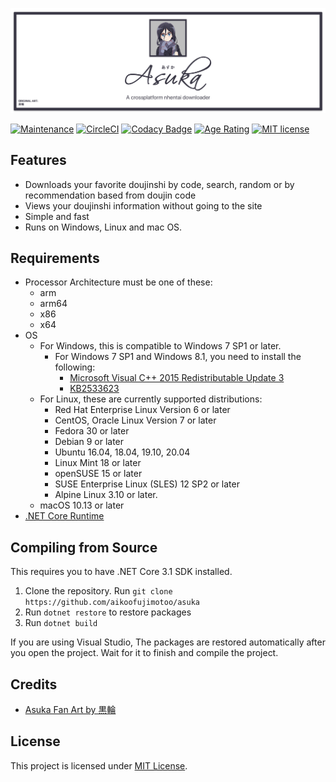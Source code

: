 ![asuka logo](docs/banner.png)

[![Maintenance](https://badgen.net/badge/maintaned%3F/yes/green)](https://github.com/aikoofujimotoo/asuka/graphs/commit-activity)
[![CircleCI](https://circleci.com/gh/aikoofujimotoo/asuka.svg?style=shield&circle-token=488813c48d642cdb1ff63cdb2483fdab55df8c19)](https://circleci.com/gh/aikoofujimotoo/asuka)
[![Codacy Badge](https://app.codacy.com/project/badge/Grade/0059a755ff954e02ac9a10246170a3fb)](https://www.codacy.com?utm_source=github.com&amp;utm_medium=referral&amp;utm_content=aikoofujimotoo/asuka&amp;utm_campaign=Badge_Grade)
[![Age Rating](https://badgen.net/badge/age%20rating/18+/red)](https://en.wikipedia.org/wiki/Age_of_majority)
[![MIT license](https://badgen.net/badge/license/MIT/green)](LICENSE)

## Features

* Downloads your favorite doujinshi by code, search, random or by recommendation based from doujin code
* Views your doujinshi information without going to the site
* Simple and fast
* Runs on Windows, Linux and mac OS.

## Requirements

* Processor Architecture must be one of these:
  * arm
  * arm64
  * x86
  * x64
* OS
  * For Windows, this is compatible to Windows 7 SP1 or later.
    * For Windows 7 SP1 and Windows 8.1, you need to install the following:
      * [Microsoft Visual C++ 2015 Redistributable Update 3](https://www.microsoft.com/download/details.aspx?id=52685)
      * [KB2533623](https://support.microsoft.com/en-gb/help/2533623/microsoft-security-advisory-insecure-library-loading-could-allow-remot)
  * For Linux, these are currently supported distributions:
    * Red Hat Enterprise Linux Version 6 or later
    * CentOS, Oracle Linux Version 7 or later
    * Fedora 30 or later
    * Debian 9 or later
    * Ubuntu 16.04, 18.04, 19.10, 20.04
    * Linux Mint 18 or later
    * openSUSE 15 or later
    * SUSE Enterprise Linux (SLES) 12 SP2 or later
    * Alpine Linux 3.10 or later.  
  * macOS 10.13 or later
* [.NET Core Runtime](https://dotnet.microsoft.com/download/dotnet-core/3.1)

## Compiling from Source

This requires you to have .NET Core 3.1 SDK installed.

1. Clone the repository. Run `git clone https://github.com/aikoofujimotoo/asuka`
2. Run `dotnet restore` to restore packages
3. Run `dotnet build`

If you are using Visual Studio, The packages are restored automatically after you open the project. Wait for it to finish and compile the project.

## Credits

* [Asuka Fan Art by 黒輪](https://www.pixiv.net/en/artworks/60973409)

## License

This project is licensed under [MIT License](LICENSE).

